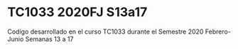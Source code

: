 # TC1033 2020FJ S13a17
 Codigo desarrollado en el curso TC1033 durante el Semestre 2020 Febrero-Junio Semanas 13 a 17
